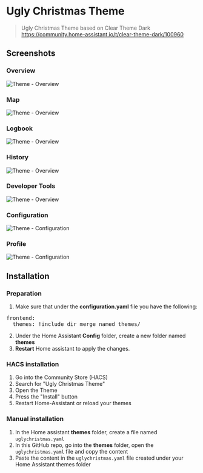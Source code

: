 # Ugly Christmas Theme
> Ugly Christmas Theme based on Clear Theme Dark https://community.home-assistant.io/t/clear-theme-dark/100960

## Screenshots
### Overview
![Theme - Overview](https://raw.githubusercontent.com/houtknots/UglyChristmas-Theme/master/docs/theme-overview.png)
### Map
![Theme - Overview](https://raw.githubusercontent.com/houtknots/UglyChristmas-Theme/master/docs/theme-map.png)
### Logbook
![Theme - Overview](https://raw.githubusercontent.com/houtknots/UglyChristmas-Theme/master/docs/theme-logbook.png)
### History
![Theme - Overview](https://raw.githubusercontent.com/houtknots/UglyChristmas-Theme/master/docs/theme-history.png)
### Developer Tools
![Theme - Overview](https://raw.githubusercontent.com/houtknots/UglyChristmas-Theme/master/docs/theme-developer-tools.png)
### Configuration
![Theme - Configuration](https://raw.githubusercontent.com/houtknots/UglyChristmas-Theme/master/docs/theme-configuration.png)
### Profile
![Theme - Configuration](https://raw.githubusercontent.com/houtknots/UglyChristmas-Theme/master/docs/theme-profile.png)

## Installation
### Preparation
1. Make sure that under the **configuration.yaml** file you have the following:

<pre>
frontend:
  themes: !include_dir_merge_named themes/
</pre>

2. Under the Home Assistant **Config** folder, create a new folder named **themes**
3. **Restart** Home assistant to apply the changes. 

### HACS installation
1. Go into the Community Store (HACS)
2. Search for "Ugly Christmas Theme"
3. Open the Theme 
4. Press the "Install" button
5. Restart Home-Assistant or reload your themes

### Manual installation
1. In the Home assistant **themes** folder, create a file named `uglychristmas.yaml`
2. In this GitHub repo, go into the **themes** folder, open the `uglychristmas.yaml` file and copy the content
3. Paste the content in the `uglychristmas.yaml` file created under your Home Assistant themes folder